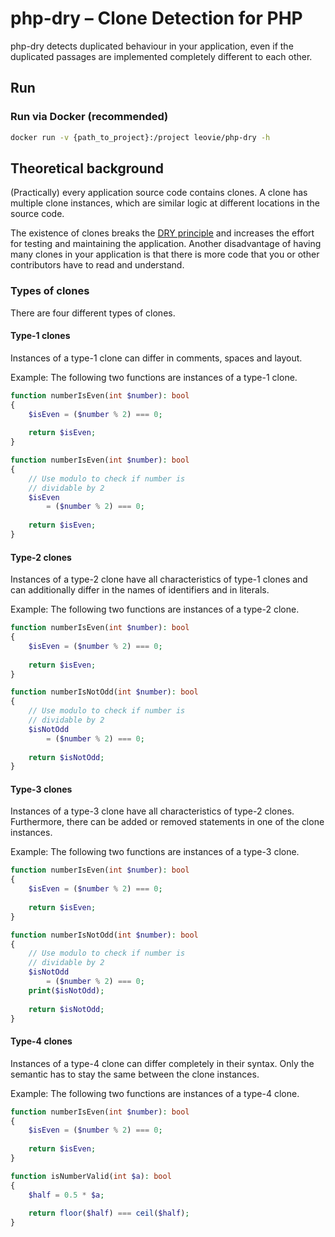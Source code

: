 # php-dry – Clone Detection for PHP
php-dry detects duplicated behaviour in your application, even if 
the duplicated passages are implemented completely different to each other.

## Run

### Run via Docker (recommended)
```bash
docker run -v {path_to_project}:/project leovie/php-dry -h
```

## Theoretical background
(Practically) every application source code contains clones.
A clone has multiple clone instances, which are similar logic at different
locations in the source code.

The existence of clones breaks the [DRY principle](https://en.wikipedia.org/wiki/Don%27t_repeat_yourself)
and increases the effort for testing and maintaining the application.
Another disadvantage of having many clones in your application is that
there is more code that you or other contributors have to read and
understand.

### Types of clones
There are four different types of clones.

#### Type-1 clones
Instances of a type-1 clone can differ in comments, spaces and layout.

Example: The following two functions are instances of a type-1 clone.
```php
function numberIsEven(int $number): bool
{
    $isEven = ($number % 2) === 0;
    
    return $isEven;
}
```
```php
function numberIsEven(int $number): bool
{
    // Use modulo to check if number is
    // dividable by 2
    $isEven 
        = ($number % 2) === 0;
    
    return $isEven;
}
```

#### Type-2 clones
Instances of a type-2 clone have all characteristics of type-1 clones and
can additionally differ in the names of identifiers and in literals.

Example: The following two functions are instances of a type-2 clone.
```php
function numberIsEven(int $number): bool
{
    $isEven = ($number % 2) === 0;
    
    return $isEven;
}
```
```php
function numberIsNotOdd(int $number): bool
{
    // Use modulo to check if number is
    // dividable by 2
    $isNotOdd 
        = ($number % 2) === 0;
    
    return $isNotOdd;
}
```

#### Type-3 clones
Instances of a type-3 clone have all characteristics of type-2 clones.
Furthermore, there can be added or removed statements in one of the clone
instances.

Example: The following two functions are instances of a type-3 clone.
```php
function numberIsEven(int $number): bool
{
    $isEven = ($number % 2) === 0;
    
    return $isEven;
}
```
```php
function numberIsNotOdd(int $number): bool
{
    // Use modulo to check if number is
    // dividable by 2
    $isNotOdd 
        = ($number % 2) === 0;
    print($isNotOdd);
    
    return $isNotOdd;
}
```

#### Type-4 clones
Instances of a type-4 clone can differ completely in their syntax. Only
the semantic has to stay the same between the clone instances.

Example: The following two functions are instances of a type-4 clone.
```php
function numberIsEven(int $number): bool
{
    $isEven = ($number % 2) === 0;
    
    return $isEven;
}
```
```php
function isNumberValid(int $a): bool
{
    $half = 0.5 * $a;
    
    return floor($half) === ceil($half);
}
```